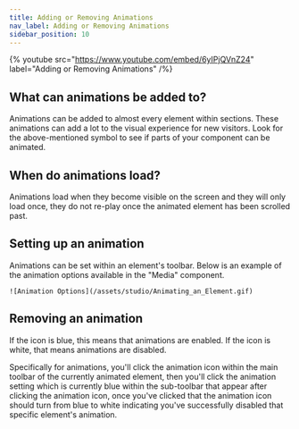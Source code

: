 ```yaml
---
title: Adding or Removing Animations
nav_label: Adding or Removing Animations
sidebar_position: 10
---
```


{% youtube src="https://www.youtube.com/embed/6yIPjQVnZ24" label="Adding or Removing Animations" /%}

## What can animations be added to?

Animations can be added to almost every element within sections. These animations can add a lot to the visual experience
for new visitors. Look for the above-mentioned symbol to see if parts of your component can be animated.

## When do animations load?

Animations load when they become visible on the screen and they will only load once, they do not re-play once the
animated element has been scrolled past.

## Setting up an animation

Animations can be set within an element's toolbar. Below is an example of the animation options available in the "Media"
component.

    ![Animation Options](/assets/studio/Animating_an_Element.gif)

## Removing an animation

If the icon is blue, this means that animations are enabled. If the icon is white, that means animations are disabled.

Specifically for animations, you'll click the animation icon within the main toolbar of the currently animated element,
then you'll click the animation setting which is currently blue within the sub-toolbar that appear after clicking the
animation icon, once you've clicked that the animation icon should turn from blue to white indicating you've
successfully disabled that specific element's animation.

